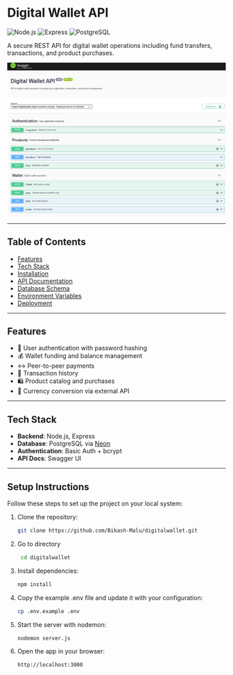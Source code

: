 # Digital Wallet API

![Node.js](https://img.shields.io/badge/Node.js-18.x-green)
![Express](https://img.shields.io/badge/Express-4.x-lightgrey)
![PostgreSQL](https://img.shields.io/badge/PostgreSQL-Neon-blue)

A secure REST API for digital wallet operations including fund transfers, transactions, and product purchases.

![Project Screenshot](/static/digitalwallet.jpeg)

---

## Table of Contents

- [Features](#features)
- [Tech Stack](#tech-stack)
- [Installation](#installation)
- [API Documentation](#api-documentation)
- [Database Schema](#database-schema)
- [Environment Variables](#environment-variables)
- [Deployment](#deployment)

---

## Features

- 🔐 User authentication with password hashing
- 💰 Wallet funding and balance management
- ↔️ Peer-to-peer payments
- 📜 Transaction history
- 🛍️ Product catalog and purchases
- 💱 Currency conversion via external API

---

## Tech Stack

- **Backend**: Node.js, Express
- **Database**: PostgreSQL via [Neon](https://neon.tech)
- **Authentication**: Basic Auth + bcrypt
- **API Docs**: Swagger UI

---

## Setup Instructions

Follow these steps to set up the project on your local system:

1. Clone the repository:
   ```bash
   git clone https://github.com/Bikash-Malu/digitalwallet.git
2. Go to directory
   ```bash
    cd digitalwallet
3. Install dependencies:
   ```bash
   npm install
3. Copy the example .env file and update it with your configuration:
   ```bash
   cp .env.example .env
3. Start the server with nodemon:
   ```bash
   nodemon server.js
3. Open the app in your browser:
   ```bash
   http://localhost:3000 
